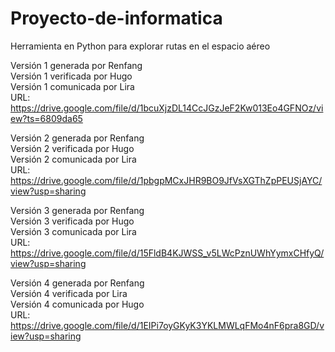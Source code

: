 # Proyecto-de-informatica
Herramienta en Python para explorar rutas en el espacio aéreo

Versión 1 generada por Renfang  
Versión 1 verificada por Hugo  
Versión 1 comunicada por Lira  
URL: https://drive.google.com/file/d/1bcuXjzDL14CcJGzJeF2Kw013Eo4GFNOz/view?ts=6809da65

Versión 2 generada por Renfang  
Versión 2 verificada por Hugo   
Versión 2 comunicada por Lira  
URL: https://drive.google.com/file/d/1pbgpMCxJHR9BO9JfVsXGThZpPEUSjAYC/view?usp=sharing

Versión 3 generada por Renfang   
Versión 3 verificada por Hugo   
Versión 3 comunicada por  Lira   
URL: https://drive.google.com/file/d/15FldB4KJWSS_v5LWcPznUWhYymxCHfyQ/view?usp=sharing

Versión 4 generada por Renfang   
Versión 4 verificada por Lira    
Versión 4 comunicada por Hugo      
URL: https://drive.google.com/file/d/1EIPi7oyGKyK3YKLMWLqFMo4nF6pra8GD/view?usp=sharing
